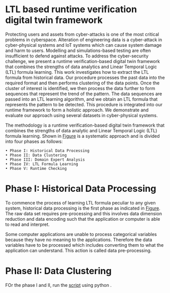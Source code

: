 # LTL based runtime verification digital twin framework

Protecting users and assets from cyber-attacks is one of the most critical problems in cyberspace. Alteration of engineering data is a cyber-attack in cyber-physical systems and IoT systems which can cause system damage and harm to users. Modelling and simulations-based testing are often insufficient to defend against attacks. To address the cyber-security challenge, we present a runtime verification-based digital twin framework that combines the strengths of data analytics and Linear Temporal Logic (LTL) formula learning. This work investigates how to extract the LTL formula from historical data. Our procedure processes the past data into the required format and then performs clustering of the data points. Once the cluster of interest is identified, we then process the data further to form sequences that represent the trend of the pattern. The data sequences are passed into an LTL learning algorithm, and we obtain an LTL formula that represents the pattern to be detected. This procedure is integrated into our runtime framework to form a holistic approach. We demonstrate and evaluate our approach using several datasets in cyber-physical systems. 

The methodology is a runtime verification-based digital twin framework that combines the strengths of data analytic and Linear Temporal Logic (LTL) formula learning. Shown in [Figure](https://github.com/deejay2206/LTL-based-Runtime-Verification/blob/50d58144d8dca8200a94dc24af4c33637fae3b5b/Architecture.png) is a systematic approach and is divided into four phases as follows:
```
• Phase I: Historical Data Processing
• Phase II: Data Clustering
• Phase III: Domain Expert Analysis
• Phase IV: LTL Formula Learning
• Phase V: Runtime Checking
```
# Phase I: Historical Data Processing
To commence the process of learning LTL formula peculiar to any given system, historical data processing is the first phase as indicated in [Figure](https://github.com/deejay2206/LTL-based-Runtime-Verification/blob/50d58144d8dca8200a94dc24af4c33637fae3b5b/Architecture.png). The raw data set requires pre-processing and this involves data dimension reduction and data encoding such that the application or computer is able to read and interpret.

Some computer applications are unable to process categorical variables because they have no meaning to the applications. Therefore the data variables have to be processed which includes converting them to what the application can understand. This action is called data pre-processing.

# Phase II: Data Clustering

FOr the phase I and II, run the [script](https://github.com/deejay2206/LTL-based-Runtime-Verification/blob/526f3bd817734022210d32b62e4c0d191969a47a/Data%20Processing%20and%20Clustering%20script) using python .
